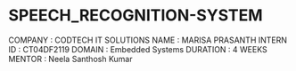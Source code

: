 # SPEECH_RECOGNITION-SYSTEM
COMPANY : CODTECH IT SOLUTIONS 
NAME : MARISA PRASANTH
INTERN ID : CT04DF2119
DOMAIN : Embedded Systems
DURATION : 4 WEEKS 
MENTOR : Neela Santhosh Kumar
